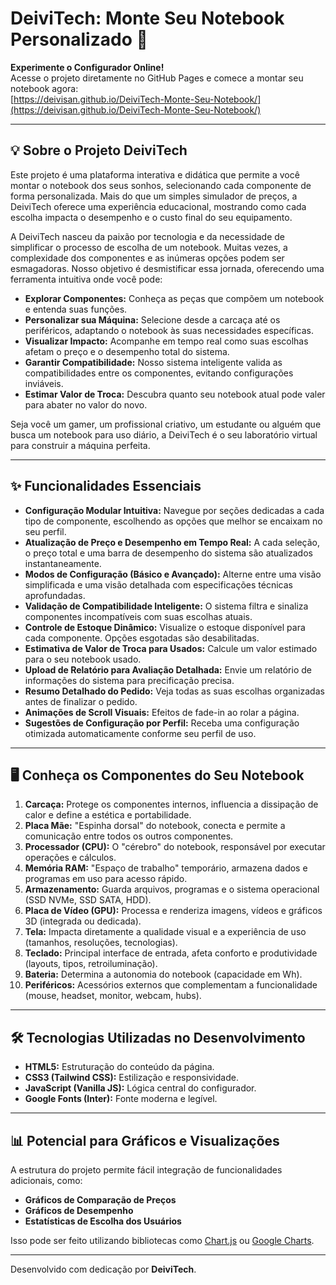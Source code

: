 # DeiviTech: Monte Seu Notebook Personalizado 🚀

**Experimente o Configurador Online!**  
Acesse o projeto diretamente no GitHub Pages e comece a montar seu notebook agora:  
[https://deivisan.github.io/DeiviTech-Monte-Seu-Notebook/](https://deivisan.github.io/DeiviTech-Monte-Seu-Notebook/)

---

## 💡 Sobre o Projeto DeiviTech

Este projeto é uma plataforma interativa e didática que permite a você montar o notebook dos seus sonhos, selecionando cada componente de forma personalizada. Mais do que um simples simulador de preços, a DeiviTech oferece uma experiência educacional, mostrando como cada escolha impacta o desempenho e o custo final do seu equipamento.

A DeiviTech nasceu da paixão por tecnologia e da necessidade de simplificar o processo de escolha de um notebook. Muitas vezes, a complexidade dos componentes e as inúmeras opções podem ser esmagadoras. Nosso objetivo é desmistificar essa jornada, oferecendo uma ferramenta intuitiva onde você pode:

- **Explorar Componentes:** Conheça as peças que compõem um notebook e entenda suas funções.
- **Personalizar sua Máquina:** Selecione desde a carcaça até os periféricos, adaptando o notebook às suas necessidades específicas.
- **Visualizar Impacto:** Acompanhe em tempo real como suas escolhas afetam o preço e o desempenho total do sistema.
- **Garantir Compatibilidade:** Nosso sistema inteligente valida as compatibilidades entre os componentes, evitando configurações inviáveis.
- **Estimar Valor de Troca:** Descubra quanto seu notebook atual pode valer para abater no valor do novo.

Seja você um gamer, um profissional criativo, um estudante ou alguém que busca um notebook para uso diário, a DeiviTech é o seu laboratório virtual para construir a máquina perfeita.

---

## ✨ Funcionalidades Essenciais

- **Configuração Modular Intuitiva:** Navegue por seções dedicadas a cada tipo de componente, escolhendo as opções que melhor se encaixam no seu perfil.
- **Atualização de Preço e Desempenho em Tempo Real:** A cada seleção, o preço total e uma barra de desempenho do sistema são atualizados instantaneamente.
- **Modos de Configuração (Básico e Avançado):** Alterne entre uma visão simplificada e uma visão detalhada com especificações técnicas aprofundadas.
- **Validação de Compatibilidade Inteligente:** O sistema filtra e sinaliza componentes incompatíveis com suas escolhas atuais.
- **Controle de Estoque Dinâmico:** Visualize o estoque disponível para cada componente. Opções esgotadas são desabilitadas.
- **Estimativa de Valor de Troca para Usados:** Calcule um valor estimado para o seu notebook usado.
- **Upload de Relatório para Avaliação Detalhada:** Envie um relatório de informações do sistema para precificação precisa.
- **Resumo Detalhado do Pedido:** Veja todas as suas escolhas organizadas antes de finalizar o pedido.
- **Animações de Scroll Visuais:** Efeitos de fade-in ao rolar a página.
- **Sugestões de Configuração por Perfil:** Receba uma configuração otimizada automaticamente conforme seu perfil de uso.

---

## 🖥️ Conheça os Componentes do Seu Notebook

1. **Carcaça:** Protege os componentes internos, influencia a dissipação de calor e define a estética e portabilidade.
2. **Placa Mãe:** "Espinha dorsal" do notebook, conecta e permite a comunicação entre todos os outros componentes.
3. **Processador (CPU):** O "cérebro" do notebook, responsável por executar operações e cálculos.
4. **Memória RAM:** "Espaço de trabalho" temporário, armazena dados e programas em uso para acesso rápido.
5. **Armazenamento:** Guarda arquivos, programas e o sistema operacional (SSD NVMe, SSD SATA, HDD).
6. **Placa de Vídeo (GPU):** Processa e renderiza imagens, vídeos e gráficos 3D (integrada ou dedicada).
7. **Tela:** Impacta diretamente a qualidade visual e a experiência de uso (tamanhos, resoluções, tecnologias).
8. **Teclado:** Principal interface de entrada, afeta conforto e produtividade (layouts, tipos, retroiluminação).
9. **Bateria:** Determina a autonomia do notebook (capacidade em Wh).
10. **Periféricos:** Acessórios externos que complementam a funcionalidade (mouse, headset, monitor, webcam, hubs).

---

## 🛠️ Tecnologias Utilizadas no Desenvolvimento

- **HTML5:** Estruturação do conteúdo da página.
- **CSS3 (Tailwind CSS):** Estilização e responsividade.
- **JavaScript (Vanilla JS):** Lógica central do configurador.
- **Google Fonts (Inter):** Fonte moderna e legível.

---

## 📊 Potencial para Gráficos e Visualizações

A estrutura do projeto permite fácil integração de funcionalidades adicionais, como:

- **Gráficos de Comparação de Preços**
- **Gráficos de Desempenho**
- **Estatísticas de Escolha dos Usuários**

Isso pode ser feito utilizando bibliotecas como [Chart.js](https://www.chartjs.org/) ou [Google Charts](https://developers.google.com/chart).

---

Desenvolvido com dedicação por **DeiviTech**.
